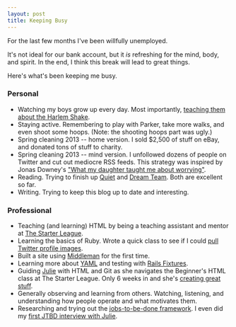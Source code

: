 ```yaml
---
layout: post
title: Keeping Busy
---
```


For the last few months I've been willfully unemployed. 

It's not ideal for our bank account, but it _is_ refreshing for the mind, body, and spirit. In the end, I think this break will lead to great things.

Here's what's been keeping me busy.

### Personal

- Watching my boys grow up every day. Most importantly, [teaching them about the Harlem Shake](http://www.youtube.com/watch?v=Pr_e7Fl1QIA).
- Staying active. Remembering to play with Parker, take more walks, and even shoot some hoops. (Note: the shooting hoops part was ugly.)
- Spring cleaning 2013 -- home version. I sold $2,500 of stuff on eBay, and donated tons of stuff to charity. 
- Spring cleaning 2013 -- mind version. I unfollowed dozens of people on Twitter and cut out mediocre RSS feeds. This strategy was inspired by Jonas Downey's ["What my daughter taught me about worrying"](http://jonas.do/writing/what-my-daughter-taught-me-about-worrying).
- Reading. Trying to finish up [Quiet](http://www.amazon.com/Quiet-Power-Introverts-World-Talking/dp/0307352153/ref=sr_1_1?ie=UTF8&qid=1368194405&sr=8-1&keywords=quiet) and [Dream Team](http://www.amazon.com/Dream-Team-Greatest-Conquered-Basketball/dp/0345520483/ref=sr_1_1?ie=UTF8&qid=1368194407&sr=8-1&keywords=dream+team). Both are excellent so far.
- Writing. Trying to keep this blog up to date and interesting.

### Professional

- Teaching (and learning) HTML by being a teaching assistant and mentor at [The Starter League](http://www.starterleague.com/).
- Learning the basics of Ruby. Wrote a quick class to see if I could [pull Twitter profile images](https://gist.github.com/lateplate/5554620).
- Built a site using [Middleman](http://middlemanapp.com/) for the first time.
- Learning more about [YAML](http://www.yaml.org/) and testing with [Rails Fixtures](http://api.rubyonrails.org/classes/ActiveRecord/Fixtures.html).
- Guiding [Julie](http://twitter.com/juliekim2) with HTML and Git as she navigates the Beginner's HTML class at The Starter League. Only 6 weeks in and she's [creating great stuff](http://juliekim2.github.io/starterleague/experiments.html).
- Generally observing and learning from others. Watching, listening, and understanding how people operate and what motivates them.
- Researching and trying out the [jobs-to-be-done framework](http://jobstobedone.org/). I even did my [first JTBD interview with Julie](https://soundcloud.com/lateplate/jtbd-pants-from-the-limited).
